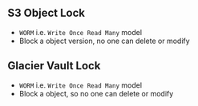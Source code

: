 ## S3 Object Lock

- `WORM` i.e. `Write Once Read Many` model
- Block a object version, no one can delete or modify

## Glacier Vault Lock

- `WORM` i.e. `Write Once Read Many` model
- Block a object, so no one can delete or modify
